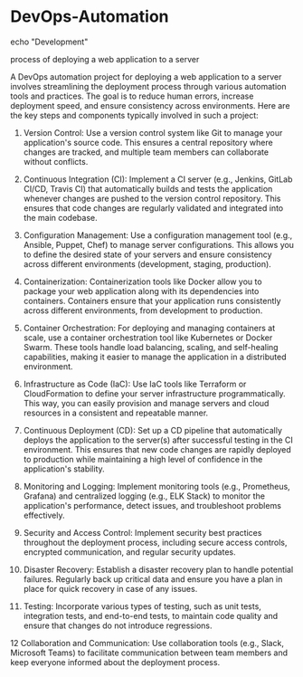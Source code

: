 # DevOps-Automation
echo "Development"

process of deploying a web application to a server

A DevOps automation project for deploying a web application to a server involves streamlining the deployment process through various automation tools and practices. The goal is to reduce human errors, increase deployment speed, and ensure consistency across environments. Here are the key steps and components typically involved in such a project:

1. Version Control: Use a version control system like Git to manage your application's source code. This ensures a central repository where changes are tracked, and multiple team members can collaborate without conflicts.

2. Continuous Integration (CI): Implement a CI server (e.g., Jenkins, GitLab CI/CD, Travis CI) that automatically builds and tests the application whenever changes are pushed to the version control repository. This ensures that code changes are regularly validated and integrated into the main codebase.

3. Configuration Management: Use a configuration management tool (e.g., Ansible, Puppet, Chef) to manage server configurations. This allows you to define the desired state of your servers and ensure consistency across different environments (development, staging, production).

4. Containerization: Containerization tools like Docker allow you to package your web application along with its dependencies into containers. Containers ensure that your application runs consistently across different environments, from development to production.

5. Container Orchestration: For deploying and managing containers at scale, use a container orchestration tool like Kubernetes or Docker Swarm. These tools handle load balancing, scaling, and self-healing capabilities, making it easier to manage the application in a distributed environment.

6. Infrastructure as Code (IaC): Use IaC tools like Terraform or CloudFormation to define your server infrastructure programmatically. This way, you can easily provision and manage servers and cloud resources in a consistent and repeatable manner.

7. Continuous Deployment (CD): Set up a CD pipeline that automatically deploys the application to the server(s) after successful testing in the CI environment. This ensures that new code changes are rapidly deployed to production while maintaining a high level of confidence in the application's stability.

8. Monitoring and Logging: Implement monitoring tools (e.g., Prometheus, Grafana) and centralized logging (e.g., ELK Stack) to monitor the application's performance, detect issues, and troubleshoot problems effectively.

9. Security and Access Control: Implement security best practices throughout the deployment process, including secure access controls, encrypted communication, and regular security updates.

10. Disaster Recovery: Establish a disaster recovery plan to handle potential failures. Regularly back up critical data and ensure you have a plan in place for quick recovery in case of any issues.

11. Testing: Incorporate various types of testing, such as unit tests, integration tests, and end-to-end tests, to maintain code quality and ensure that changes do not introduce regressions.

12 Collaboration and Communication: Use collaboration tools (e.g., Slack, Microsoft Teams) to facilitate communication between team members and keep everyone informed about the deployment process.
